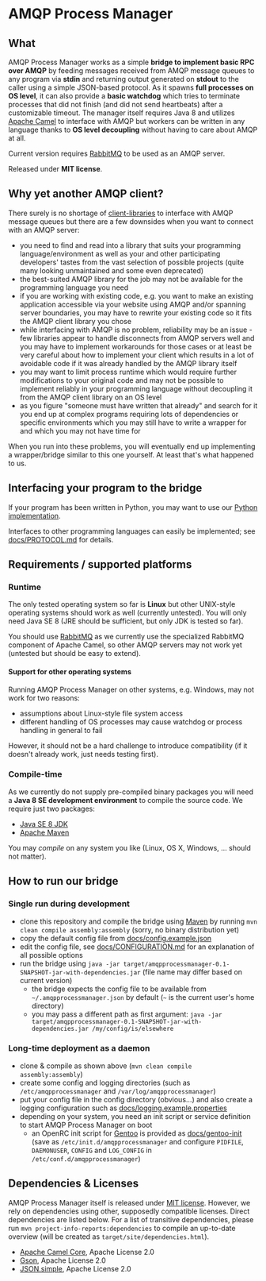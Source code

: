 # AMQP Process Manager

## What

AMQP Process Manager works as a simple **bridge to implement basic RPC over AMQP** by feeding messages received from AMQP message queues to any program via **stdin** and returning output generated on **stdout** to the caller using a simple JSON-based protocol. As it spawns **full processes on OS level**, it can also provide a **basic watchdog** which tries to terminate processes that did not finish (and did not send heartbeats) after a customizable timeout. The manager itself requires Java 8 and utilizes [Apache Camel](http://camel.apache.org/) to interface with AMQP but workers can be written in any language thanks to **OS level decoupling** without having to care about AMQP at all.

Current version requires [RabbitMQ](https://www.rabbitmq.com/) to be used as an AMQP server.

Released under **MIT license**.


## Why yet another AMQP client?

There surely is no shortage of [client-libraries](https://www.rabbitmq.com/devtools.html) to interface with AMQP message queues but there are a few downsides when you want to connect with an AMQP server:

* you need to find and read into a library that suits your programming language/environment as well as your and other participating developers' tastes from the vast selection of possible projects (quite many looking unmaintained and some even deprecated)
* the best-suited AMQP library for the job may not be available for the programming language you need
* if you are working with existing code, e.g. you want to make an existing application accessible via your website using AMQP and/or spanning server boundaries, you may have to rewrite your existing code so it fits the AMQP client library you chose
* while interfacing with AMQP is no problem, reliability may be an issue - few libraries appear to handle disconnects from AMQP servers well and you may have to implement workarounds for those cases or at least be very careful about how to implement your client which results in a lot of avoidable code if it was already handled by the AMQP library itself
* you may want to limit process runtime which would require further modifications to your original code and may not be possible to implement reliably in your programming language without decoupling it from the AMQP client library on an OS level
* as you figure "someone must have written that already" and search for it you end up at complex programs requiring lots of dependencies or specific environments which you may still have to write a wrapper for and which you may not have time for

When you run into these problems, you will eventually end up implementing a wrapper/bridge similar to this one yourself. At least that's what happened to us.


## Interfacing your program to the bridge

If your program has been written in Python, you may want to use our [Python implementation](https://github.com/glutrot/amqp-process-manager-lib-python).

Interfaces to other programming languages can easily be implemented; see [docs/PROTOCOL.md](docs/PROTOCOL.md) for details.


## Requirements / supported platforms

### Runtime

The only tested operating system so far is **Linux** but other UNIX-style operating systems should work as well (currently untested). You will only need Java SE 8 (JRE should be sufficient, but only JDK is tested so far).

You should use [RabbitMQ](https://www.rabbitmq.com/) as we currently use the specialized RabbitMQ component of Apache Camel, so other AMQP servers may not work yet (untested but should be easy to extend).

#### Support for other operating systems

Running AMQP Process Manager on other systems, e.g. Windows, may not work for two reasons:

* assumptions about Linux-style file system access
* different handling of OS processes may cause watchdog or process handling in general to fail

However, it should not be a hard challenge to introduce compatibility (if it doesn't already work, just needs testing first).

### Compile-time

As we currently do not supply pre-compiled binary packages you will need a **Java 8 SE development environment** to compile the source code. We require just two packages:

* [Java SE 8 JDK](http://www.oracle.com/technetwork/java/javase/downloads/index-jsp-138363.html)
* [Apache Maven](https://maven.apache.org/)

You may *compile* on any system you like (Linux, OS X, Windows, ... should not matter).


## How to run our bridge

### Single run during development

- clone this repository and compile the bridge using [Maven](https://maven.apache.org/) by running `mvn clean compile assembly:assembly` (sorry, no binary distribution yet)
- copy the default config file from [docs/config.example.json](docs/config.example.json)
- edit the config file, see [docs/CONFIGURATION.md](docs/CONFIGURATION.md) for an explanation of all possible options
- run the bridge using `java -jar target/amqpprocessmanager-0.1-SNAPSHOT-jar-with-dependencies.jar` (file name may differ based on current version)
  * the bridge expects the config file to be available from `~/.amqpprocessmanager.json` by default (`~` is the current user's home directory)
  * you may pass a different path as first argument: `java -jar target/amqpprocessmanager-0.1-SNAPSHOT-jar-with-dependencies.jar /my/config/is/elsewhere`

### Long-time deployment as a daemon

- clone & compile as shown above (`mvn clean compile assembly:assembly`)
- create some config and logging directories (such as `/etc/amqpprocessmanager` and `/var/log/amqpprocessmanager`)
- put your config file in the config directory (obvious...) and also create a logging configuration such as [docs/logging.example.properties](docs/logging.example.properties)
- depending on your system, you need an init script or service definition to start AMQP Process Manager on boot
  * an OpenRC init script for [Gentoo](https://www.gentoo.org/) is provided as [docs/gentoo-init](docs/gentoo-init) (save as `/etc/init.d/amqpprocessmanager` and configure `PIDFILE`, `DAEMONUSER`, `CONFIG` and `LOG_CONFIG` in `/etc/conf.d/amqpprocessmanager`)


## Dependencies & Licenses

AMQP Process Manager itself is released under [MIT license](LICENSE.md). However, we rely on dependencies using other, supposedly compatible licenses. Direct dependencies are listed below. For a list of transitive dependencies, please run `mvn project-info-reports:dependencies` to compile an up-to-date overview (will be created as `target/site/dependencies.html`).

* [Apache Camel Core](http://camel.apache.org/), Apache License 2.0
* [Gson](https://github.com/google/gson), Apache License 2.0
* [JSON.simple](http://code.google.com/p/json-simple/), Apache License 2.0
